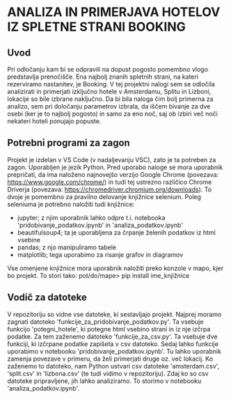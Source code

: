 # ANALIZA IN PRIMERJAVA HOTELOV IZ SPLETNE STRANI BOOKING

## Uvod
Pri odločanju kam bi se odpravili na dopust pogosto pomembno vlogo predstavlja prenočišče. Ena najbolj znanih spletnih strani, na kateri rezerviramo nastanitev, je Booking. V tej projektni nalogi sem se odločila analizirati in primerjati izključno hotele v Amsterdamu, Splitu in Lizboni, lokacije so bile izbrane naključno. Da bi bila naloga čim bolj primerna za analizo, sem pri določanju parametrov izbrala, da iščem bivanje za dve osebi (ker je to najbolj pogosto) in samo za eno noč, saj ob izbiri več noči nekateri hoteli ponujajo popuste.

## Potrebni programi za zagon
Projekt je izdelan v VS Code (v nadaljevanju VSC), zato je ta potreben za zagon. Uporabljen je jezik Python. 
Pred uporabo naloge se mora uporabnik prepričati, da ima naloženo najnovejšo verzijo Google Chrome (povezava: https://www.google.com/chrome/) in tudi tej ustrezno različico Chrome Driverja (povezava: https://chromedriver.chromium.org/downloads). To dvoje je pomembno za pravilno delovanje knjižnice selenium. 
Poleg seleniuma je potrebno naložiti tudi knjižnice: 
- jupyter; z njim uporabnik lahko odpre t.i. notebooka 'pridobivanje_podatkov.ipynb' in 'analiza_podatkov.ipynb'
- beautifulsoup4; ta je uporabljena za črpanje želenih podatkov iz html vsebine
- pandas; z njo manipuliramo tabele
- matplotlib; tega uporabimo za risanje grafov in diagramov

Vse omenjene knjižnice mora uporabnik naložiti preko konzole v mapo, kjer bo projekt. To stori tako:
pot/do/mape> pip install ime_knjižnice

## Vodič za datoteke
V repozitoriju so vidne vse datoteke, ki sestavljajo projekt. Najprej moramo zagnati datoteko 'funkcije_za_pridobivanje_podatkov.py'. Ta vsebuje funkcijo 'potegni_hotele', ki potegne html vsebino strani in iz nje izčrpa podatke. Za tem zaženemo datoteko 'funkcije_za_csv.py'. Ta vsebuje dve funkciji, ki izčrpane podatke zapišeta v csv datoteko. 
Sedaj lahko funkcije uporabimo v notebooku 'pridobivanje_podatkov.ipynb'. Tu lahko uporabnik zamenja povezave v primeru, da želi primerjati druge oz. več lokacij. Ko zaženemo to datoteko, nam Python ustvari csv datoteke 'amsterdam.csv', 'split.csv' in 'lizbona.csv' (te tudi vidimo v repozitoriju).
Zdaj ko so csv datoteke pripravljene, jih lahko analiziramo. To storimo v notebooku 'analiza_podatkov.ipynb'.